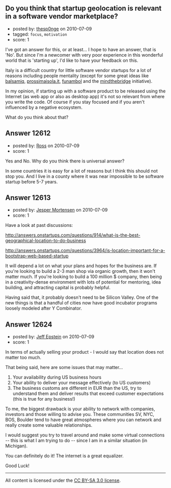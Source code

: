 ## Do you think that startup geolocation is relevant in a software vendor marketplace?

- posted by: [thesp0nge](https://stackexchange.com/users/-1/627-thesp0nge) on 2010-07-09
- tagged: `focus`, `motivation`
- score: 1

I've got an answer for this, or at least... I hope to have an answer, that is 'No'. But since I'm a newcomer with very poor experience in this wonderful world that is 'starting up', I'd like to have your feedback on this.

Italy is a difficult country for little software vendor startups for a lot of reasons including people mentality (except for some great ideas like [balsamiq][1], [prossimaisola.it][2], [funambol][3] and the [mindthebridge][4] initiative).

In my opinion, if starting up with a software product to be released using the Internet (as web app or also as desktop app) it's not so relevant from where you write the code.
Of course if you stay focused and if you aren't influenced by a negative ecosystem.

What do you think about that?


  [1]: http://balsamiq.com
  [2]: http://www.prossimaisola.it/
  [3]: http://funambol.com/
  [4]: http://www.mindthebridge.org/


## Answer 12612

- posted by: [Ross](https://stackexchange.com/users/-1/1390-ross) on 2010-07-09
- score: 1

Yes and No. Why do you think there is universal answer?

In some countries it is easy for a lot of reasons but I think this should not stop you. And I live in a county where it was near impossible to be software startup before 5-7 years.


## Answer 12613

- posted by: [Jesper Mortensen](https://stackexchange.com/users/-1/1261-jesper-mortensen) on 2010-07-09
- score: 1

Have a look at past discussions:

http://answers.onstartups.com/questions/914/what-is-the-best-geographical-location-to-do-business

http://answers.onstartups.com/questions/3964/is-location-important-for-a-bootstrap-web-based-startup

It will depend a lot on what your plans and hopes for the business are. If you're looking to build a 2-3 man shop via organic growth, then it won't matter much. If you're looking to build a 100 million $ company, then being in a creativity-dense environment with lots of potential for mentoring, idea building, and attracting capital is probably helpful.

Having said that, it probably doesn't need to be Silicon Valley. One of the new things is that a handful of cities now have good incubator programs loosely modeled after Y Combinator.


## Answer 12624

- posted by: [Jeff Epstein](https://stackexchange.com/users/-1/3666-jeff-epstein) on 2010-07-09
- score: 1

In terms of actually selling your product - I would say that location does not matter too much.

That being said, here are some issues that may matter...

 1. Your availability during US business hours
 2. Your ability to deliver your message effectively (to US customers)
 3. The business customs are different in EUR than the US, try to understand them and deliver results that exceed customer expectations (this is true for any business!)

To me, the biggest drawback is your ability to network with companies, investors and those willing to advise you.  These communities SV, NYC, BOS, Boulder tend to have great atmospheres where you can network and really create some valuable relationships.

I would suggest you try to travel around and make some virtual connections -- this is what I am trying to do -- since I am in a similar situation (in Michigan).

You can definitely do it! The internet is a great equalizer.  

Good Luck!



---

All content is licensed under the [CC BY-SA 3.0 license](https://creativecommons.org/licenses/by-sa/3.0/).

